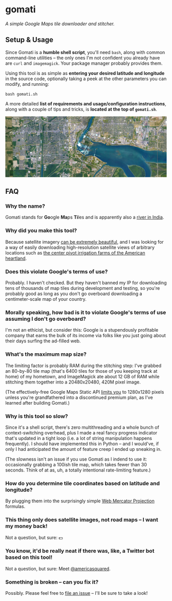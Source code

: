 # gomati

*A simple Google Maps tile downloader and stitcher.*


## Setup & Usage

Since Gomati is a **humble shell script**, you'll need `bash`, along with common command-line utilities – the only ones I'm not confident you already have are `curl` and `imagemagick`. Your package manager probably provides them.

Using this tool is as simple as **entering your desired latitude and longitude** in the source code, optionally taking a peek at the other parameters you can modify, and running:

```
bash gomati.sh
```

A more detailed **list of requirements and usage/configuration instructions**, along with a couple of tips and tricks, is **located at the top of `gomati.sh`**.

![GOMATI_ZOOM=15 GOMATI_LATITUDE=43.078899 GOMATI_LONGITUDE=-79.072873 GOMATI_WIDTH=16 GOMATI_HEIGHT=6 GOMATI_RESIZE=1500x1000 bash gomati.sh](example.jpg)


## FAQ

### Why the name?

Gomati stands for **Go**ogle **Ma**ps **Ti**les and is apparently also a [river in India](https://en.wikipedia.org/wiki/Gomti_River).

### Why did you make this tool?

Because satellite imagery [can be extremely beautiful](https://earthview.withgoogle.com), and I was looking for a way of easily downloading high-resolution satellite views of arbitrary locations such as [the center pivot irrigation farms of the American heartland](http://www.thegreatamericangrid.com/archives/1441).

### Does this violate Google's terms of use?

Probably. I haven't checked. But they haven't banned my IP for downloading tens of thousands of map tiles during development and testing, so you're probably good as long as you don't go overboard downloading a centimeter-scale map of your country.

### Morally speaking, how bad is it to violate Google's terms of use assuming I don't go overboard?

I'm not an ethicist, but consider this: Google is a stupendously profitable company that earns the bulk of its income via folks like you just going about their days surfing the ad-filled web.

### What's the maximum map size?

The limiting factor is probably RAM during the stitching step: I've grabbed an 80-by-80 tile map (that's 6400 tiles for those of you keeping track at home) of my hometown, and ImageMagick ate about 12 GB of RAM while stitching them together into a 20480x20480, 420M pixel image.

(The effectively-free Google Maps Static API [limits you](https://developers.google.com/maps/documentation/maps-static/dev-guide#Imagesizes) to 1280x1280 pixels unless you're grandfathered into a discontinued premium plan, as I've learned after building Gomati.)

### Why is this tool so slow?

Since it's a shell script, there's zero multithreading and a whole bunch of context-switching overhead, plus I made a real fancy progress indicator that's updated in a tight loop (i.e. a lot of string manipulation happens frequently). I should have implemented this in Python – and I would've, if only I had anticipated the amount of feature creep I ended up sneaking in.

(The slowness isn't an issue if you use Gomati as I indend to use it: occasionally grabbing a 100ish tile map, which takes fewer than 30 seconds. Think of at as, uh, a totally intentional rate-limiting feature.)

### How do you determine tile coordinates based on latitude and longitude?

By plugging them into the surprisingly simple [Web Mercator Projection](https://en.wikipedia.org/wiki/Web_Mercator_projection) formulas.

### This thing only does satellite images, not road maps – I want my money back!

Not a question, but sure: 💵

### You know, it'd be really neat if there was, like, a Twitter bot based on this tool!

Not a question, but sure: Meet [@americasquared](https://twitter.com/americasquared).

### Something is broken – can you fix it?

Possibly. Please feel free to [file an issue](https://github.com/doersino/gomati/issues) – I'll be sure to take a look!
